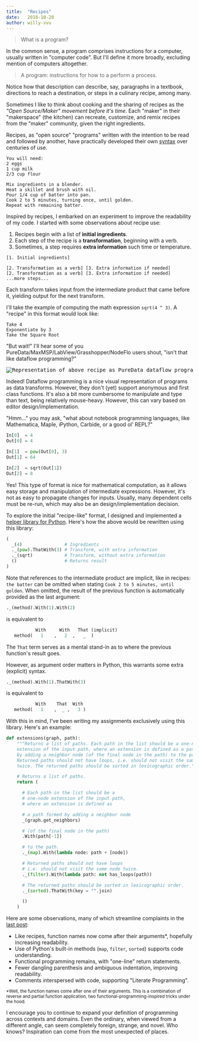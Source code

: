 ```yaml
---
title:  "Recipes"
date:   2016-10-28
author: willy-vvu
---
```


> What is a program?

In the common sense, a program comprises instructions for a computer, usually written in "computer code". But I'll define it more broadly, excluding mention of computers altogether.

> A program: instructions for how to a perform a process.

Notice how that description can describe, say, paragraphs in a textbook, directions to reach a destination, or steps in a culinary recipe, among many.

Sometimes I like to think about cooking and the sharing of recipes as the *"Open Source/Maker" movement before it's time*. Each "maker" in their "makerspace" (the kitchen) can recreate, customize, and remix recipes from the "maker" community, given the right ingredients.

Recipes, as "open source" "programs" written with the intention to be read and followed by another, have practically developed their own [syntax](https://books.google.com/books?id=zXVoAAAAQBAJ&lpg=PA161&ots=H-PntvONVH&dq=syntax%20of%20culinary%20recipes&pg=PA161#v=onepage&q=syntax%20of%20culinary%20recipes&f=false) over centuries of use.

```
You will need:
2 eggs
1 cup milk
2/3 cup flour

Mix ingredients in a blender.
Heat a skillet and brush with oil.
Pour 1/4 cup of batter into pan.
Cook 2 to 5 minutes, turning once, until golden.
Repeat with remaining batter.
```

Inspired by recipes, I embarked on an experiment to improve the readability of my code. I started with some observations about recipe use:

1. Recipes begin with a list of **initial ingredients**.
2. Each step of the recipe is a **transformation**, beginning with a verb.
3. Sometimes, a step requires **extra information** such time or temperature.

```
[1. Initial ingredients]

[2. Transformation as a verb] [3. Extra information if needed]
[2. Transformation as a verb] [3. Extra information if needed]
...more steps...
```


Each transform takes input from the intermediate product that came before it, yielding output for the next transform.

I'll take the example of computing the math expression `sqrt(4 ^ 3)`. A "recipe" in this format would look like:

```
Take 4
Exponentiate by 3
Take the Square Root
```

"But wait!" I'll hear some of you PureData/MaxMSP/LabView/Grasshopper/NodeFlo users shout, "isn't that like dataflow programming?"

<div class="highlighter-rouge">
<pre class="highlight">
<img alt="Representation of above recipe as PureData dataflow program" src="/hidden-bits/assets/16-10-28-dataflow.png">
</pre>
</div>

Indeed! Dataflow programming is a nice visual representation of programs as data transforms. However, they don't (yet) support anonymous and first class functions. It's also a bit more cumbersome to manipulate and type than text, being relatively mouse-heavy. However, this can vary based on editor design/implementation.

"Hmm..." you may ask, "what about notebook programming languages, like Mathematica, Maple, iPython, Carbide, or a good ol' REPL?"

```python
In[0]  = 4
Out[0] = 4

In[1]  = pow(Out[0], 3)
Out[1] = 64

In[2]  = sqrt(Out[1])
Out[2] = 8
```

Yes! This type of format is nice for mathematical computation, as it allows easy storage and manipulation of intermediate expressions. However, it's not as easy to propagate changes for inputs. Usually, many dependent cells must be re-run, which may also be an design/implementation decision.

To explore the initial "recipe-like" format, I designed and implemented a [helper library for Python](https://gist.github.com/willy-vvu/ca58bbe695c0ef1ed84fc7d9270542e1). Here's how the above would be rewritten using this library:

```python
(
  _(4)                # Ingredients
  ._(pow).ThatWith(3) # Transform, with extra information
  ._(sqrt)            # Transform, without extra information
  ()                  # Returns result
)
```

Note that references to the intermediate product are implicit, like in recipes: `the batter` can be omitted when stating `Cook 2 to 5 minutes, until golden`. When omitted, the result of the previous function is automatically provided as the last argument:

```python
._(method).With(1).With(2)
```

is equivalent to

```python
           With     With   That (implicit)
   method(   1    ,   2  ,   _  )
```

The `That` term serves as a mental stand-in as to where the previous function's result goes.

However, as argument order matters in Python, this warrants some extra (explicit) syntax.

```python
._(method).With(1).ThatWith(3)
```
is equivalent to

```python
           With    That  With
   method(   1    ,  _ ,   3 )
```

With this in mind, I've been writing my assignments exclusively using this library. Here's an example:

```python
def extensions(graph, path):
    """Returns a list of paths. Each path in the list should be a one-node
    extension of the input path, where an extension is defined as a path formed
    by adding a neighbor node (of the final node in the path) to the path.
    Returned paths should not have loops, i.e. should not visit the same node
    twice. The returned paths should be sorted in lexicographic order."""

    # Returns a list of paths.
    return (

      # Each path in the list should be a
      # one-node extension of the input path,
      # where an extension is defined as

      # a path formed by adding a neighbor node
      _(graph.get_neighbors)

      # (of the final node in the path)
      .With(path[-1])

      # to the path.
      ._(map).With(lambda node: path + [node])

      # Returned paths should not have loops
      # i.e. should not visit the same node twice.
      ._(filter).With(lambda path: not has_loops(path))

      # The returned paths should be sorted in lexicographic order.
      ._(sorted).ThatWith(key = "".join)

      ()
    )
```

Here are some observations, many of which streamline complaints in the [last post](/hidden-bits/2016/10/07/sustainable-code.html):

- Like recipes, function names now come after their arguments*, hopefully increasing readability.
- Use of Python's built-in methods (`map`, `filter`, `sorted`) supports code understanding.
- Functional programming remains, with "one-line" return statements.
- Fewer dangling parenthesis and ambiguous indentation, improving readability.
- Comments interspersed with code, supporting "Literate Programming".

<sup>*Well, the function names come after one of their arguments. This is a combination of reverse and partial function application, two functional-programming-inspired tricks under the hood.<sup>

I encourage you to continue to expand your definition of programming across contexts and domains. Even the ordinary, when viewed from a different angle, can seem completely foreign, strange, and novel. Who knows? Inspiration can come from the most unexpected of places.
